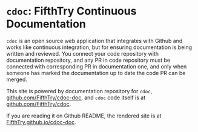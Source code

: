 # `cdoc`: FifthTry Continuous Documentation

`cdoc` is an open source web application that integrates with Github and works
like continuous integration, but for ensuring documentation is being written
and reviewed. You connect your code repository with documentation repository,
and any PR in code repository must be connected with corresponding PR in
documentation one, and only when someone has marked the documentation up to date
the code PR can be merged.

This site is powered by documentation repository for `cdoc`,
[github.com/FifthTry/cdoc-doc](https://github.com/FifthTry/cdoc-doc), and
`cdoc` code itself is at [github.com/FifthTry/cdoc](https://github.com/FifthTry/cdoc).

If you are reading it on Github README, the rendered site is at
[FifthTry.github.io/cdoc-doc](https://FifthTry.github.io/cdoc-doc).
